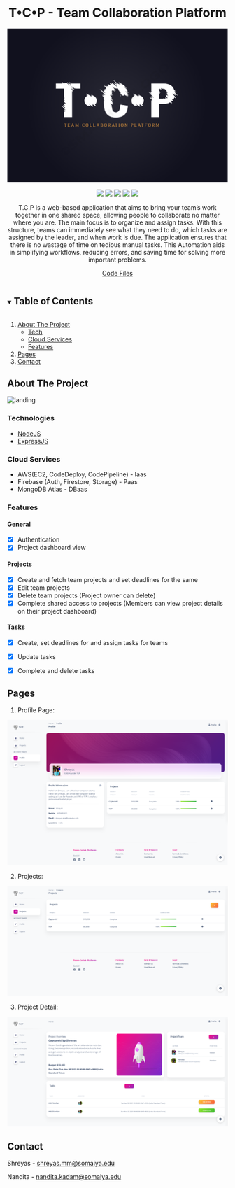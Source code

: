 <div align="center">
 
<h1 align="center">T•C•P - Team Collaboration Platform</h1>
  
![INTRO](./tcpLogo.png)
  
[![](https://img.shields.io/badge/Made_with-Nodejs-red?style=for-the-badge&logo=node.js)](https://nodejs.org/en/)
[![](https://img.shields.io/badge/IDE-Visual_Studio_Code-purple?style=for-the-badge&logo=visual-studio-code)](https://code.visualstudio.com/  "Visual Studio Code")
[![](https://img.shields.io/badge/Database-MongoDB-green?style=for-the-badge&logo=mongodb)](mongodb.com "MongoDB")
[![](https://img.shields.io/badge/Hosted_On-AWS-%23FF9900.svg?style=for-the-badge&logo=amazon-aws&logoColor=white)](#)
[![](https://img.shields.io/badge/Authentication_Service-firebase-%23039BE5.svg?style=for-the-badge&logo=firebase)](#)
</div>


<p align="center">
T.C.P is a web-based application that aims to bring your team’s work together in one shared space, allowing people to collaborate no matter where you are. The main focus is to organize and assign tasks. With this structure, teams can immediately see what they need to do, which tasks are assigned by the leader, and when work is due. The application ensures that there is no wastage of time on tedious manual tasks. This Automation aids in simplifying workflows, reducing errors, and saving time for solving more important problems.
</p>

<p align="center">
  <a href="https://github.com/KJ-Somaiya-College-of-Engineering/ia2-development-of-cloud-application-1811049_1811084/tree/master">Code Files</a>
</p>


<!-- TABLE OF CONTENTS -->
<details open="open">
  <summary><h2 style="display: inline-block">Table of Contents</h2></summary>
  <ol>
    <li>
      <a href="#about-the-project">About The Project</a>
      <ul>
        <li><a href="#technologies">Tech</a></li>
       <li><a href="#cloud-services">Cloud Services</a></li>
       <li><a href="#features">Features</a></li>
      </ul>
    </li>
    <li><a href="#pages">Pages</a></li>
    <li><a href="#contact">Contact</a></li>
  </ol>
</details>

<!-- ABOUT THE PROJECT -->
## About The Project

![landing](./landingPage.png)


### Technologies 

* [NodeJS](https://nodejs.org/en/)
* [ExpressJS](https://expressjs.com/en/starter/generator.html)

### Cloud Services

* AWS(EC2, CodeDeploy, CodePipeline) - Iaas
* Firebase (Auth, Firestore, Storage) - Paas
* MongoDB Atlas - DBaas

### Features

#### General

- [x] Authentication
- [x] Project dashboard view

#### Projects

- [x] Create and fetch team projects and set deadlines for the same
- [x] Edit team projects
- [x] Delete team projects (Project owner can delete)
- [x] Complete shared access to projects (Members can view project details on their project dashboard)

#### Tasks

- [x] Create, set deadlines for and assign tasks for teams
- [x] Update tasks
- [x] Complete and delete tasks



<!-- Pages -->

## Pages

1. Profile Page:


![INTRO](./profile.png)


2. Projects:

![INTRO](./projects.png)

3. Project Detail:

![INTRO](./projectDetails.png)

<!-- CONTACT -->
## Contact

Shreyas  - shreyas.mm@somaiya.edu

Nandita - nandita.kadam@somaiya.edu

